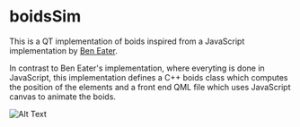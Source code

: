 # boidsSim
This is a QT implementation of boids inspired from a JavaScript implementation by [Ben Eater](https://eater.net/boids).

In contrast to Ben Eater's implementation, where everyting is done in JavaScript, this implementation defines a C++ boids class which computes the position of the elements and a front end QML file which uses JavaScript canvas to animate the boids.

![Alt Text](https://github.com/vxj9800/boidsSim/raw/main/boidsSim.gif)

